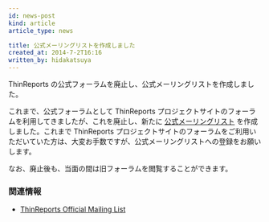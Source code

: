 ```yaml
---
id: news-post
kind: article
article_type: news

title: 公式メーリングリストを作成しました
created_at: 2014-7-2T16:16
written_by: hidakatsuya
---
```


ThinReports の公式フォーラムを廃止し、公式メーリングリストを作成しました。

これまで、公式フォーラムとして ThinReports プロジェクトサイトのフォーラムを利用してきましたが、これを廃止し、新たに [公式メーリングリスト](https://groups.google.com/forum/#!forum/thinreports) を作成しました。これまで ThinReports プロジェクトサイトのフォーラムをご利用いただいていた方は、大変お手数ですが、公式メーリングリストへの登録をお願いします。

なお、廃止後も、当面の間は旧フォーラムを閲覧することができます。

### 関連情報

  * [ThinReports Official Mailing List](https://groups.google.com/forum/#!forum/thinreports)

